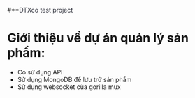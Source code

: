#**<span style="color:#282a35;">DTXco test project</span>
# **Giới thiệu về dự án quản lý sản phẩm:**
* Có sử dụng API
* Sử dụng MongoDB để lưu trữ sản phẩm
* Sử dụng websocket của gorilla mux